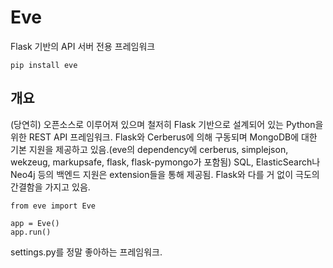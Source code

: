 # Eve
Flask 기반의 API 서버 전용 프레임워크
~~~
pip install eve
~~~

## 개요
(당연히) 오픈소스로 이루어져 있으며 철저히 Flask 기반으로 설계되어 있는 Python을 위한 REST API 프레임워크. Flask와 Cerberus에 의해 구동되며 MongoDB에 대한 기본 지원을 제공하고 있음.(eve의 dependency에 cerberus, simplejson, wekzeug, markupsafe, flask, flask-pymongo가 포함됨) SQL, ElasticSearch나 Neo4j 등의 백엔드 지원은 extension들을 통해 제공됨. Flask와 다를 거 없이 극도의 간결함을 가지고 있음.
~~~
from eve import Eve

app = Eve()
app.run()
~~~
settings.py를 정말 좋아하는 프레임워크.
